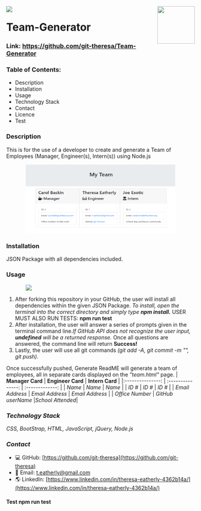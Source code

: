 <img align="left" src= "https://img.shields.io/badge/License-MIT-green">


<img align="right" width="100" height="100" src="https://avatars2.githubusercontent.com/u/57425164?v=4">


#   

# **Team-Generator**

### Link: https://github.com/git-theresa/Team-Generator

### Table of Contents: 
*   Description
*   Installation
*   Usage
*   Technology Stack
*   Contact
*   Licence
*   Test

### **Description**
This is for the use of a developer to create and generate a Team of Employees (Manager, Engineer(s), Intern(s))  using Node.js

<img src = assets/TeamBuilder.png width="400" style="display: block; margin: 0 auto"/>

### **Installation**
JSON Package with all dependencies included.


### **Usage**

<img src = assets/teamGen.gif width="400" style="display: block; margin: 0 auto"/>


1.  After forking this repository in your GitHub, the user will install all dependencies within the given JSON Package. 
_To install, open the terminal into the correct directory and simply type **npm install.**_ USER MUST ALSO RUN TESTS: __npm run test__
2.  After installation, the user will answer a series of prompts given in the terminal command line._If GitHub API does not recognize the user input, **undefined** will be a returned response._ 
Once all questions are answered, the command line will return **Success!**  
3.  Lastly, the user will use all git commands _(git add -A, git commit -m "", git push)._  

Once successfully pushed, Generate ReadME will generate a team of employees, all in separate cards displayed on the _"team.html"_ page. 
| **Manager Card** | **Engineer Card** | **Intern Card** |
|:---------------: | :---------------: | :-------------: |
| _Name_           |  _Name_           | _Name_          |
| _ID #_           | _ID #_            | _ID #_          |
| _Email Address_  | _Email Address_   | _Email Address_ |
| _Office Number_  | _GitHub userName_ |_School Attended_|

### ***Technology Stack***
_CSS, BootStrap, HTML, JavaScript, jQuery, Node.js_

### ***Contact***
* :computer:  GitHub: [https://github.com/git-theresa](https://github.com/git-theresa) 
* :e-mail:  Email: [t.eatherly@gmail.com](t.eatherly@gmail.com)
* :earth_americas:  LinkedIn: [https://www.linkedin.com/in/theresa-eatherly-4362b14a/](https://www.linkedin.com/in/theresa-eatherly-4362b14a/)

#### **Test**  __npm run test__
 
